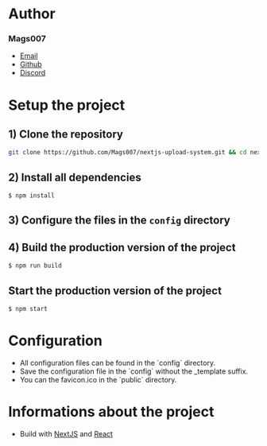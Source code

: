 # Author

### Mags007

<ul>
   <li><a href="mailto:kontakt@mxgnus.de">Email</a></li>
   <li><a href="https://github.com/Mags007">Github</a>
   <li><a href="https://discord.com/users/666974190561394698">Discord</a>
</ul>

# Setup the project

## 1) Clone the repository

```bash
git clone https://github.com/Mags007/nextjs-upload-system.git && cd nextjs-upload-system
```

## 2) Install all dependencies

```bash
$ npm install
```

## 3) Configure the files in the `config` directory

## 4) Build the production version of the project

```bash
$ npm run build
```

## Start the production version of the project

```bash
$ npm start
```

# Configuration

<ul>
   <li>All configuration files can be found in the `config` directory.</li>
   <li>Save the configuration file in the `config` without the _template suffix.</li>
   <li>You can the favicon.ico in the `public` directory.</li>
</ul>

# Informations about the project

<ul>
   <li>Build with <a href='https://nextjs.org/'>NextJS</a> and <a href='https://reactjs.org/'>React</a></li>
</ul>
